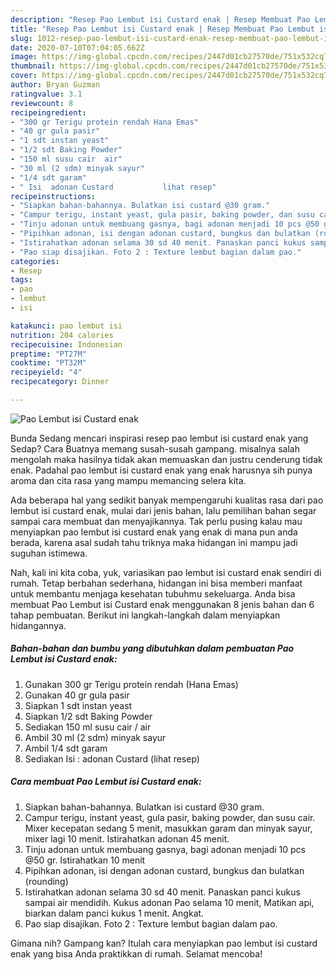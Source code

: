 ```yaml
---
description: "Resep Pao Lembut isi Custard enak | Resep Membuat Pao Lembut isi Custard enak Yang Enak Dan Mudah"
title: "Resep Pao Lembut isi Custard enak | Resep Membuat Pao Lembut isi Custard enak Yang Enak Dan Mudah"
slug: 1012-resep-pao-lembut-isi-custard-enak-resep-membuat-pao-lembut-isi-custard-enak-yang-enak-dan-mudah
date: 2020-07-10T07:04:05.662Z
image: https://img-global.cpcdn.com/recipes/2447d01cb27570de/751x532cq70/pao-lembut-isi-custard-enak-foto-resep-utama.jpg
thumbnail: https://img-global.cpcdn.com/recipes/2447d01cb27570de/751x532cq70/pao-lembut-isi-custard-enak-foto-resep-utama.jpg
cover: https://img-global.cpcdn.com/recipes/2447d01cb27570de/751x532cq70/pao-lembut-isi-custard-enak-foto-resep-utama.jpg
author: Bryan Guzman
ratingvalue: 3.1
reviewcount: 8
recipeingredient:
- "300 gr Terigu protein rendah Hana Emas"
- "40 gr gula pasir"
- "1 sdt instan yeast"
- "1/2 sdt Baking Powder"
- "150 ml susu cair  air"
- "30 ml (2 sdm) minyak sayur"
- "1/4 sdt garam"
- " Isi  adonan Custard           lihat resep"
recipeinstructions:
- "Siapkan bahan-bahannya. Bulatkan isi custard @30 gram."
- "Campur terigu, instant yeast, gula pasir, baking powder, dan susu cair. Mixer kecepatan sedang 5 menit, masukkan garam dan minyak sayur, mixer lagi 10 menit. Istirahatkan adonan 45 menit."
- "Tinju adonan untuk membuang gasnya, bagi adonan menjadi 10 pcs @50 gr. Istirahatkan 10 menit"
- "Pipihkan adonan, isi dengan adonan custard, bungkus dan bulatkan (rounding)"
- "Istirahatkan adonan selama 30 sd 40 menit. Panaskan panci kukus sampai air mendidih. Kukus adonan Pao selama 10 menit, Matikan api, biarkan dalam panci kukus 1 menit. Angkat."
- "Pao siap disajikan. Foto 2 : Texture lembut bagian dalam pao."
categories:
- Resep
tags:
- pao
- lembut
- isi

katakunci: pao lembut isi 
nutrition: 204 calories
recipecuisine: Indonesian
preptime: "PT27M"
cooktime: "PT32M"
recipeyield: "4"
recipecategory: Dinner

---
```



![Pao Lembut isi Custard enak](https://img-global.cpcdn.com/recipes/2447d01cb27570de/751x532cq70/pao-lembut-isi-custard-enak-foto-resep-utama.jpg)

Bunda Sedang mencari inspirasi resep pao lembut isi custard enak yang Sedap? Cara Buatnya memang susah-susah gampang. misalnya salah mengolah maka hasilnya tidak akan memuaskan dan justru cenderung tidak enak. Padahal pao lembut isi custard enak yang enak harusnya sih punya aroma dan cita rasa yang mampu memancing selera kita.



Ada beberapa hal yang sedikit banyak mempengaruhi kualitas rasa dari pao lembut isi custard enak, mulai dari jenis bahan, lalu pemilihan bahan segar sampai cara membuat dan menyajikannya. Tak perlu pusing kalau mau menyiapkan pao lembut isi custard enak yang enak di mana pun anda berada, karena asal sudah tahu triknya maka hidangan ini mampu jadi suguhan istimewa.


Nah, kali ini kita coba, yuk, variasikan pao lembut isi custard enak sendiri di rumah. Tetap berbahan sederhana, hidangan ini bisa memberi manfaat untuk membantu menjaga kesehatan tubuhmu sekeluarga. Anda bisa membuat Pao Lembut isi Custard enak menggunakan 8 jenis bahan dan 6 tahap pembuatan. Berikut ini langkah-langkah dalam menyiapkan hidangannya.

<!--inarticleads1-->

##### Bahan-bahan dan bumbu yang dibutuhkan dalam pembuatan Pao Lembut isi Custard enak:

1. Gunakan 300 gr Terigu protein rendah (Hana Emas)
1. Gunakan 40 gr gula pasir
1. Siapkan 1 sdt instan yeast
1. Siapkan 1/2 sdt Baking Powder
1. Sediakan 150 ml susu cair / air
1. Ambil 30 ml (2 sdm) minyak sayur
1. Ambil 1/4 sdt garam
1. Sediakan  Isi : adonan Custard           (lihat resep)




<!--inarticleads2-->

##### Cara membuat Pao Lembut isi Custard enak:

1. Siapkan bahan-bahannya. Bulatkan isi custard @30 gram.
1. Campur terigu, instant yeast, gula pasir, baking powder, dan susu cair. Mixer kecepatan sedang 5 menit, masukkan garam dan minyak sayur, mixer lagi 10 menit. Istirahatkan adonan 45 menit.
1. Tinju adonan untuk membuang gasnya, bagi adonan menjadi 10 pcs @50 gr. Istirahatkan 10 menit
1. Pipihkan adonan, isi dengan adonan custard, bungkus dan bulatkan (rounding)
1. Istirahatkan adonan selama 30 sd 40 menit. Panaskan panci kukus sampai air mendidih. Kukus adonan Pao selama 10 menit, Matikan api, biarkan dalam panci kukus 1 menit. Angkat.
1. Pao siap disajikan. Foto 2 : Texture lembut bagian dalam pao.




Gimana nih? Gampang kan? Itulah cara menyiapkan pao lembut isi custard enak yang bisa Anda praktikkan di rumah. Selamat mencoba!
